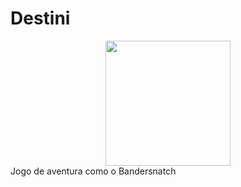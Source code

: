 # Destini
<div align="center">
    <img src="https://1.bp.blogspot.com/-5pEoveeTblM/Xwsm6R7VABI/AAAAAAAASuA/1_D8eqbwp_MnAb0x34F_EsEybECpScKPACLcBGAsYHQ/s816/20200712_120221_edited_1%255B1%255D.gif" width="200px"</img> 
</div>
Jogo de aventura como o Bandersnatch
